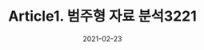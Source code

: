 ---
title:  "Article1. 범주형 자료 분석3221"

categories:
  - 빅데이터 분석 기사
tags: 
  - Part3. 빅데이터 모델링
  - Chapter2. 분석기법 적용
  - Section2. 고급 분석기법
  - Article1. 범주형 자료 분석

toc: true
toc_sticky: true
 
date: 2021-02-23
last_modified_at: 2021-02-25
---